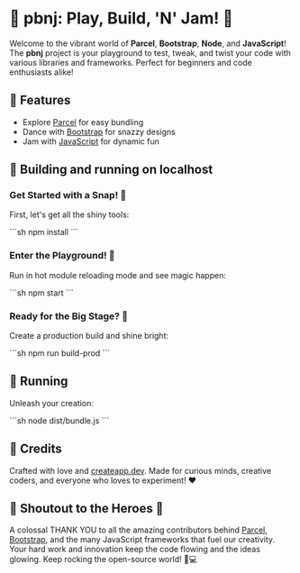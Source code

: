 # 🎉 pbnj: Play, Build, 'N' Jam! 🎉

Welcome to the vibrant world of **Parcel**, **Bootstrap**, **Node**, and **JavaScript**! The **pbnj** project is your playground to test, tweak, and twist your code with various libraries and frameworks. Perfect for beginners and code enthusiasts alike!

## 🎨 Features

- Explore [Parcel](https://parceljs.org/) for easy bundling
- Dance with [Bootstrap](https://getbootstrap.com/) for snazzy designs
- Jam with [JavaScript](https://www.javascript.com/) for dynamic fun

## 🚀 Building and running on localhost

### Get Started with a Snap! 🧰

First, let's get all the shiny tools:

\`\`\`sh
npm install
\`\`\`

### Enter the Playground! 🎢

Run in hot module reloading mode and see magic happen:

\`\`\`sh
npm start
\`\`\`

### Ready for the Big Stage? 🌟

Create a production build and shine bright:

\`\`\`sh
npm run build-prod
\`\`\`

## 🏃 Running

Unleash your creation:

\`\`\`sh
node dist/bundle.js
\`\`\`

## 🎁 Credits

Crafted with love and [createapp.dev](https://createapp.dev/). Made for curious minds, creative coders, and everyone who loves to experiment! ❤

## 🎤 Shoutout to the Heroes 🎤

A colossal THANK YOU to all the amazing contributors behind [Parcel](https://parceljs.org/), [Bootstrap](https://getbootstrap.com/), and the many JavaScript frameworks that fuel our creativity. Your hard work and innovation keep the code flowing and the ideas glowing. Keep rocking the open-source world! 🚀💻
